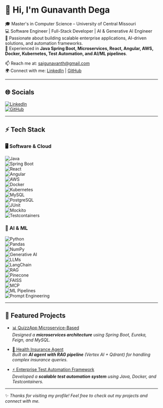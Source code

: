 # 👋 Hi, I'm Gunavanth Dega  

🎓 Master's in Computer Science – University of Central Missouri  
💻 Software Engineer | Full-Stack Developer | AI & Generative AI Engineer  
🚀 Passionate about building scalable enterprise applications, AI-driven solutions, and automation frameworks.  
🔧 Experienced in **Java Spring Boot, Microservices, React, Angular, AWS, Docker, Kubernetes, Test Automation, and AI/ML pipelines**.  

📫 Reach me at: [saigunavanth@gmail.com](mailto:saigunavanth@gmail.com)  
🌍 Connect with me: [LinkedIn](https://www.linkedin.com/in/gunavanth-dega/) | [GitHub](https://github.com/GunavanthReddy)  

---

## 🌐 Socials  
[![LinkedIn](https://img.shields.io/badge/LinkedIn-blue?style=for-the-badge&logo=linkedin)](https://www.linkedin.com/in/gunavanth-dega/)  
[![GitHub](https://img.shields.io/badge/GitHub-black?style=for-the-badge&logo=github)](https://github.com/GunavanthReddy)  

---

## ⚡ Tech Stack  

### 🖥️ Software & Cloud
![Java](https://img.shields.io/badge/Java-ED8B00?style=for-the-badge&logo=java)  
![Spring Boot](https://img.shields.io/badge/Spring%20Boot-6DB33F?style=for-the-badge&logo=springboot)  
![React](https://img.shields.io/badge/React-20232A?style=for-the-badge&logo=react)  
![Angular](https://img.shields.io/badge/Angular-DD0031?style=for-the-badge&logo=angular)  
![AWS](https://img.shields.io/badge/AWS-FF9900?style=for-the-badge&logo=amazonaws)  
![Docker](https://img.shields.io/badge/Docker-2496ED?style=for-the-badge&logo=docker)  
![Kubernetes](https://img.shields.io/badge/Kubernetes-326CE5?style=for-the-badge&logo=kubernetes)  
![MySQL](https://img.shields.io/badge/MySQL-4479A1?style=for-the-badge&logo=mysql)  
![PostgreSQL](https://img.shields.io/badge/PostgreSQL-316192?style=for-the-badge&logo=postgresql)  
![JUnit](https://img.shields.io/badge/JUnit-25A162?style=for-the-badge&logo=junit5)  
![Mockito](https://img.shields.io/badge/Mockito-4A4A55?style=for-the-badge)  
![Testcontainers](https://img.shields.io/badge/Testcontainers-2C2D72?style=for-the-badge&logo=testcontainers)  

### 🤖 AI & ML
![Python](https://img.shields.io/badge/Python-3776AB?style=for-the-badge&logo=python)  
![Pandas](https://img.shields.io/badge/Pandas-150458?style=for-the-badge&logo=pandas)  
![NumPy](https://img.shields.io/badge/Numpy-013243?style=for-the-badge&logo=numpy)  
![Generative AI](https://img.shields.io/badge/Generative%20AI-FF6F00?style=for-the-badge&logo=ai)  
![LLMs](https://img.shields.io/badge/LLMs-8A2BE2?style=for-the-badge&logo=openai)  
![LangChain](https://img.shields.io/badge/LangChain-2CA5E0?style=for-the-badge&logo=chainlink)  
![RAG](https://img.shields.io/badge/RAG-Pipeline-blueviolet?style=for-the-badge)  
![Pinecone](https://img.shields.io/badge/Pinecone-008080?style=for-the-badge&logo=pinecone)  
![FAISS](https://img.shields.io/badge/FAISS-4682B4?style=for-the-badge)  
![MCP](https://img.shields.io/badge/MCP-000000?style=for-the-badge)  
![ML Pipelines](https://img.shields.io/badge/ML%20Pipelines-FF1493?style=for-the-badge)  
![Prompt Engineering](https://img.shields.io/badge/Prompt%20Engineering-FFD700?style=for-the-badge)  

---

## 🚀 Featured Projects  

- [📊 QuizzApp Microservice-Based](https://github.com/GunavanthReddy/QuizzApp_Microservice-Based)  
   *Designed a **microservices architecture** using Spring Boot, Eureka, Feign, and MySQL.*  

- [🤖 Health Insurance Agent](https://github.com/GunavanthReddy/Health-Insurance-Agent)  
   *Built an **AI agent with RAG pipeline** (Vertex AI + Qdrant) for handling complex insurance queries.*  

- [⚡ Enterprise Test Automation Framework](https://github.com/GunavanthReddy/Test-Automation-Framework)  
   *Developed a **scalable test automation system** using Java, Docker, and Testcontainers.* 

---

✨ *Thanks for visiting my profile! Feel free to check out my projects and connect with me.*  
